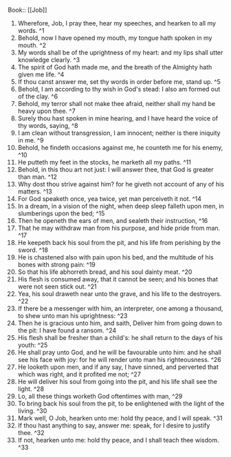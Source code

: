  Book:: [[Job]]
 1. Wherefore, Job, I pray thee, hear my speeches, and hearken to all my words. ^1
 2. Behold, now I have opened my mouth, my tongue hath spoken in my mouth. ^2
 3. My words shall be of the uprightness of my heart: and my lips shall utter knowledge clearly. ^3
 4. The spirit of God hath made me, and the breath of the Almighty hath given me life. ^4
 5. If thou canst answer me, set thy words in order before me, stand up. ^5
 6. Behold, I am according to thy wish in God's stead: I also am formed out of the clay. ^6
 7. Behold, my terror shall not make thee afraid, neither shall my hand be heavy upon thee. ^7
 8. Surely thou hast spoken in mine hearing, and I have heard the voice of thy words, saying, ^8
 9. I am clean without transgression, I am innocent; neither is there iniquity in me. ^9
 10. Behold, he findeth occasions against me, he counteth me for his enemy, ^10
 11. He putteth my feet in the stocks, he marketh all my paths. ^11
 12. Behold, in this thou art not just: I will answer thee, that God is greater than man. ^12
 13. Why dost thou strive against him? for he giveth not account of any of his matters. ^13
 14. For God speaketh once, yea twice, yet man perceiveth it not. ^14
 15. In a dream, in a vision of the night, when deep sleep falleth upon men, in slumberings upon the bed; ^15
 16. Then he openeth the ears of men, and sealeth their instruction, ^16
 17. That he may withdraw man from his purpose, and hide pride from man. ^17
 18. He keepeth back his soul from the pit, and his life from perishing by the sword. ^18
 19. He is chastened also with pain upon his bed, and the multitude of his bones with strong pain: ^19
 20. So that his life abhorreth bread, and his soul dainty meat. ^20
 21. His flesh is consumed away, that it cannot be seen; and his bones that were not seen stick out. ^21
 22. Yea, his soul draweth near unto the grave, and his life to the destroyers. ^22
 23. If there be a messenger with him, an interpreter, one among a thousand, to shew unto man his uprightness: ^23
 24. Then he is gracious unto him, and saith, Deliver him from going down to the pit: I have found a ransom. ^24
 25. His flesh shall be fresher than a child's: he shall return to the days of his youth: ^25
 26. He shall pray unto God, and he will be favourable unto him: and he shall see his face with joy: for he will render unto man his righteousness. ^26
 27. He looketh upon men, and if any say, I have sinned, and perverted that which was right, and it profited me not; ^27
 28. He will deliver his soul from going into the pit, and his life shall see the light. ^28
 29. Lo, all these things worketh God oftentimes with man, ^29
 30. To bring back his soul from the pit, to be enlightened with the light of the living. ^30
 31. Mark well, O Job, hearken unto me: hold thy peace, and I will speak. ^31
 32. If thou hast anything to say, answer me: speak, for I desire to justify thee. ^32
 33. If not, hearken unto me: hold thy peace, and I shall teach thee wisdom. ^33

